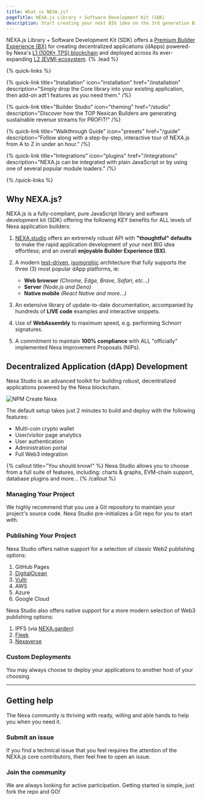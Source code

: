 ```yaml
---
title: What is NEXA.js?
pageTitle: NEXA.js Library + Software Development Kit (SDK)
description: Start creating your next BIG idea on the 3rd generation Bitcoin network that's delivering over 100K TPS.
---
```


NEXA.js Library + Software Development Kit (SDK) offers a [Premium Builder Experience (BX)](/bx) for creating decentralized applications (dApps) powered-by Nexa's [L1 (100K+ TPS) blockchain](https://nexa.org/) and deployed across its ever-expanding [L2 (EVM) ecosystem](https://nexa.sh/meta). {% .lead %}


{% quick-links %}

{% quick-link title="Installation" icon="installation" href="/installation" description="Simply drop the Core library into your existing application, then add-on adt'l features as you need them." /%}

{% quick-link title="Builder Studio" icon="theming" href="/studio" description="Discover how the TOP Nexican Builders are generating sustainable revenue streams for PROFIT!" /%}

{% quick-link title="Walkthrough Guide" icon="presets" href="/guide" description="Follow along with a step-by-step, interactive tour of NEXA.js from A to Z in under an hour." /%}

{% quick-link title="Integrations" icon="plugins" href="/integrations" description="NEXA.js can be integrated with plain JavaScript or by using one of several popular module loaders." /%}

{% /quick-links %}


## Why NEXA.js?

NEXA.js is a fully-compliant, pure JavaScript library and software development kit (SDK) offering the following KEY benefits for ALL levels of Nexa application builders:

1. [NEXA.studio](https://nexa.studio) offers an extremely robust API with __"thoughtful" defaults__ to make the rapid application development of your next BIG idea effortless; and an overall __enjoyable Builder Experience (BX)__.

2. A modern [test-driven](https://en.wikipedia.org/wiki/Test-driven_development), [isomorphic](https://en.wikipedia.org/wiki/Isomorphism) architecture that fully supports the three (3) most popular dApp platforms, ie:
    - __Web browser__ _(Chrome, Edge, Brave, Safari, etc...)_
    - __Server__ _(Node.js and Deno)_
    - __Native mobile__ _(React Native and more...)_

3. An extensive library of update-to-date documentation, accompanied by hundreds of __LIVE code__ examples and interactive snippets.

4. Use of __WebAssembly__ to maximum speed, e.g. performing Schnorr signatures.

5. A commitment to maintain __100% compliance__ with ALL "officially" implemented Nexa Improvement Proposals (NIPs).


## Decentralized Application (dApp) Development

Nexa Studio is an advanced toolkit for building robust, decentralized applications powered by the Nexa blockchain.

![NPM Create Nexa](/screenshots/npm-create-nexa.png)

The default setup takes just 2 minutes to build and deploy with the following features:

- Multi-coin crypto wallet
- User/visitor page analytics
- User authentication
- Administration portal
- Full Web3 integration

{% callout title="You should know!" %}
Nexa Studio allows you to choose from a full suite of features, including: charts & graphs, EVM-chain support, database plugins and more...
{% /callout %}


### Managing Your Project

We highly recommend that you use a Git repository to maintain your project's source code. Nexa Studio pre-initializes a Git repo for you to start with.

### Publishing Your Project

Nexa Studio offers native support for a selection of classic Web2 publishing options:

1. GitHub Pages
2. [DigitalOcean](https://www.digitalocean.com/)
3. [Vultr](https://www.vultr.com/)
4. AWS
5. Azure
6. Google Cloud

Nexa Studio also offers native support for a more modern selection of Web3 publishing options:

1. IPFS (via [NEXA.garden](https://nexa.garden))
2. [Fleek](https://fleek.co/)
3. [Nexaverse](https://nexaverse.org)

### Custom Deployments

You may always choose to deploy your applications to another host of your choosing.

---

## Getting help

The Nexa community is thriving with ready, willing and able hands to help you when you need it.

### Submit an issue

If you find a technical issue that you feel requires the attention of the NEXA.js core contributors, then feel free to open an issue.

### Join the community

We are always looking for active participation. Getting started is simple, just fork the repo and GO!
